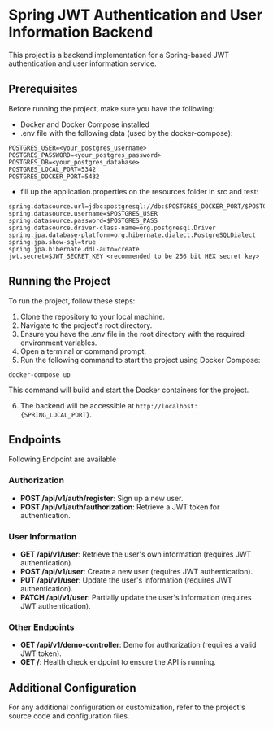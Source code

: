 # Spring JWT Authentication and User Information Backend

This project is a backend implementation for a Spring-based JWT authentication and user information service.

## Prerequisites

Before running the project, make sure you have the following:

- Docker and Docker Compose installed
- .env file with the following data (used by the docker-compose):

```
POSTGRES_USER=<your_postgres_username>
POSTGRES_PASSWORD=<your_postgres_password>
POSTGRES_DB=<your_postgres_database>
POSTGRES_LOCAL_PORT=5342
POSTGRES_DOCKER_PORT=5432
```
- fill up the application.properties on the resources folder in src and test: 
```
spring.datasource.url=jdbc:postgresql://db:$POSTGRES_DOCKER_PORT/$POSTGRES_DB
spring.datasource.username=$POSTGRES_USER
spring.datasource.password=$POSTGRES_PASS
spring.datasource.driver-class-name=org.postgresql.Driver
spring.jpa.database-platform=org.hibernate.dialect.PostgreSQLDialect
spring.jpa.show-sql=true
spring.jpa.hibernate.ddl-auto=create
jwt.secret=$JWT_SECRET_KEY <recommended to be 256 bit HEX secret key>
```

## Running the Project

To run the project, follow these steps:

1. Clone the repository to your local machine.
2. Navigate to the project's root directory.
3. Ensure you have the .env file in the root directory with the required environment variables.
4. Open a terminal or command prompt.
5. Run the following command to start the project using Docker Compose:

`docker-compose up`

This command will build and start the Docker containers for the project.

6. The backend will be accessible at `http://localhost:{SPRING_LOCAL_PORT}`.

## Endpoints
Following Endpoint are available
### Authorization

- **POST /api/v1/auth/register**: Sign up a new user.
- **POST /api/v1/auth/authorization**: Retrieve a JWT token for authentication.

### User Information

- **GET /api/v1/user**: Retrieve the user's own information (requires JWT authentication).
- **POST /api/v1/user**: Create a new user (requires JWT authentication).
- **PUT /api/v1/user**: Update the user's information (requires JWT authentication).
- **PATCH /api/v1/user**: Partially update the user's information (requires JWT authentication).

### Other Endpoints

- **GET /api/v1/demo-controller**: Demo for authorization (requires a valid JWT token).
- **GET /**: Health check endpoint to ensure the API is running.

## Additional Configuration

For any additional configuration or customization, refer to the project's source code and configuration files.

